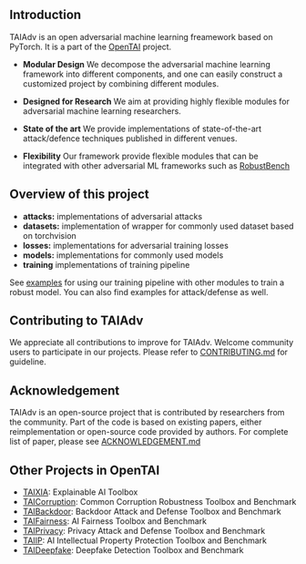 ## Introduction

TAIAdv is an open adversarial machine learning freamework based on PyTorch. It is
a part of the [OpenTAI](https://github.com/OpenTAI) project.

- **Modular Design**  We decompose the adversarial machine learning framework into different components, and one can easily construct a customized project by combining different modules.

- **Designed for Research** We aim at providing highly flexible modules for adversarial machine learning researchers.

- **State of the art** We provide implementations of state-of-the-art attack/defence techniques published in different venues.

- **Flexibility** Our framework provide flexible modules that can be integrated with other adversarial ML frameworks such as [RobustBench](https://github.com/RobustBench/robustbench)

## Overview of this project
- **attacks:** implementations of adversarial attacks
- **datasets:** implementation of wrapper for commonly used dataset based on torchvision
- **losses:** implementations for adversarial training losses
- **models:** implementations for commonly used models
- **training** implementations of training pipeline

See [examples](https://github.com/OpenTAI/taiadv/tree/main/examples) for using our training pipeline with other modules to train a robust model. You can also find examples for attack/defense as well.

## Contributing to TAIAdv

We appreciate all contributions to improve for TAIAdv. Welcome community users to participate in our projects. Please refer to [CONTRIBUTING.md](https://github.com/OpenTAI/taiadv/blob/main/CONTRIBUTING.md) for guideline.

## Acknowledgement
TAIAdv is an open-source project that is contributed by researchers from the community. Part of the code is based on existing papers, either reimplementation or open-source code provided by authors. For complete list of paper, please see [ACKNOWLEDGEMENT.md](https://github.com/OpenTAI/taiadv/blob/main/ACKNOWLEDGEMENT.md)

## Other Projects in OpenTAI
- [TAIXIA](https://github.com/OpenTAI/taixai): Explainable AI Toolbox
- [TAICorruption](https://github.com/OpenTAI/taicorruption): Common Corruption Robustness Toolbox and Benchmark
- [TAIBackdoor](https://github.com/OpenTAI/taibackdoor): Backdoor Attack and Defense Toolbox and Benchmark
- [TAIFairness](https://github.com/OpenTAI/taifairness): AI Fairness Toolbox and Benchmark
- [TAIPrivacy](https://github.com/OpenTAI/taiprivacy): Privacy Attack and Defense Toolbox and Benchmark
- [TAIIP](https://github.com/OpenTAI/taiip): AI Intellectual Property Protection Toolbox and Benchmark
- [TAIDeepfake](https://github.com/OpenTAI/taideepfake): Deepfake Detection Toolbox and Benchmark
